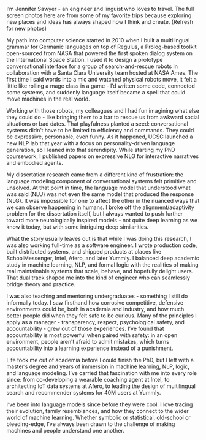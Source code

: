 I’m Jennifer Sawyer - an engineer and linguist who loves to travel. The full screen photos here are from some of my favorite trips because exploring new places and ideas has always shaped how I think and create. (Refresh for new photos)

My path into computer science started in 2010 when I built a multilingual grammar for Germanic languages on top of Regulus, a Prolog-based toolkit open-sourced from NASA that powered the first spoken dialog system on the International Space Station. I used it to design a prototype conversational interface for a group of search-and-rescue robots in collaboration with a Santa Clara University team hosted at NASA Ames. The first time I said words into a mic and watched physical robots move, it felt a little like rolling a mage class in a game - I’d written some code, connected some systems, and suddenly language itself became a spell that could move machines in the real world.

Working with those robots, my colleagues and I had fun imagining what else they could do - like bringing them to a bar to rescue us from awkward social situations or bad dates. That playfulness planted a seed: conversational systems didn’t have to be limited to efficiency and commands. They could be expressive, personable, even funny. As it happened, UCSC launched a new NLP lab that year with a focus on personality-driven language generation, so I leaned into that serendipity. While starting my PhD coursework, I published papers on expressive NLG for interactive narratives and embodied agents.

My dissertation research came from a different kind of frustration: the language modeling component of conversational systems felt primitive and unsolved. At that point in time, the language model that understood what was said (NLU) was not even the same model that produced the response (NLG). It was impossible for one to affect the other in the nuanced ways that we can observe happening in humans. I broke off the alignment/adaptivity problem for the dissertation itself, but I always wanted to push further toward more neurologically inspired models - not quite deep learning as we know it today, but with some intriguing deep similarities.

What the story usually leaves out is that while I was doing this research, I was also working full-time as a software engineer. I wrote production code, built distributed systems, and shipped products at places like SchoolMessenger, Intel, Afero, and later Yummly. I balanced deep academic study in machine learning, NLP, and formal logic with the realities of making real maintainable systems that scale, behave, and hopefully delight users. That dual track shaped me into the kind of engineer who can seamlessly bridge theory and practice.

I was also teaching and mentoring undergraduates - something I still do informally today. I saw firsthand how corrosive competitive, defensive environments could be, both in academia and industry, and how much better people did when they felt safe to be curious. Many of the principles I apply as a manager - transparency, respect, psychological safety, and accountability - grew out of those experiences. I’ve found that accountability is most powerful when paired with safety: in an open environment, people aren’t afraid to admit mistakes, which turns accountability into a learning experience instead of a punishment.

Life took me out of academia before I could finish the PhD, but I left with a master’s degree and years of immersion in machine learning, NLP, logic, and language modeling. I’ve carried that fascination with me into every role since: from co-developing a wearable coaching agent at Intel, to architecting IoT data systems at Afero, to leading the design of multilingual search and recommender systems for 40M users at Yummly.

I’ve been into language models since before they were cool. I love tracing their evolution, family resemblances, and how they connect to the wider world of machine learning. Whether symbolic or statistical, old-school or bleeding-edge, I’ve always been drawn to the challenge of making machines and people understand one another.
